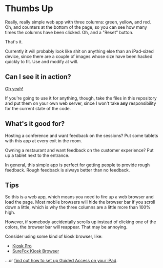Thumbs Up
=========
Really, really simple web app with three columns: green, yellow, and red.
Oh, and counters at the bottom of the page, so you can see how many times
the columns have been clicked. Oh, and a "Reset" button.

That's it.

Currently it will probably look like shit on anything else than an
iPad-sized device, since there are a couple of images whose size have
been hacked quickly to fit. Use and modify at will.

Can I see it in action?
-----------------------
[Oh yeah!](http://htmlpreview.github.io/?https://github.com/olefriis/thumbs-up/blob/master/index.html)

If you're going to use it for anything, though, take the files in this
repository and put them on your own web server, since I won't take **any**
responsibility for the current state of the code.

What's it good for?
-------------------
Hosting a conference and want feedback on the sessions? Put some tablets
with this app at every exit in the room.

Owning a restaurant and want feedback on the customer experience? Put up
a tablet next to the entrance.

In general, this simple app is perfect for getting people to provide rough
feedback. Rough feedback is always better than no feedback.

Tips
----
So this is a web app, which means you need to fire up a web browser and
load the page. Most mobile browsers will hide the browser bar if you
scroll down a little, which is why the three columns are a little more than
100% high.

However, if somebody accidentally scrolls up instead of clicking one of the
colors, the browser bar will reappear. That may be annoying.

Consider using some kind of kiosk browser, like:

- [Kiosk Pro](https://itunes.apple.com/us/app/kiosk-pro-lite/id409906264?mt=8)
- [SureFox Kiosk Browser](https://itunes.apple.com/us/app/surefox-kiosk-browser-lite/id670943898?mt=8)

...or [find out how to set up Guided Access on your iPad](http://www.webascender.com/Blog/ID/447/How-to-Setup-Kiosk-Mode-Lock-Your-iPad-to-Just-One-App).
